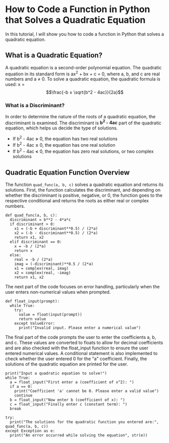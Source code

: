 
# How to Code a Function in Python that Solves a Quadratic Equation

In this tutorial, I will show you how to code a function in Python that solves a quadratic equation.

## What is a Quadratic Equation?

A quadratic equation is a second-order polynomial equation. The quadratic equation in its standard form is ax<sup>2</sup> + bx + c = 0, where a, b, and c are real numbers and a ≠ 0. To solve a quadratic equation, the quadratic formula is used: x = $$\frac{-b ± \sqrt{b^2 - 4ac}}{2a}$$

### What is a Discriminant?

In order to determine the nature of the roots of a quadratic equation, the discriminant is examined. The discriminant is **b<sup>2</sup> - 4ac** part of the quadratic equation, which helps us decide the type of solutions. 
* If b<sup>2</sup> - 4ac **>** 0, the equation has two real solutions
* If b<sup>2</sup> - 4ac **=** 0, the equation has one real solution
* If b<sup>2</sup> - 4ac **<** 0, the equation has zero real solutions, or two complex solutions

## Quadratic Equation Function Overview

The function `quad_func(a, b, c)` solves a quadratic equation and returns its solutions. First, the function calculates the discriminant, and depending on whether the discriminant is positive, negative, or 0, the function goes to the respective conditional and returns the roots as either real or complex numbers.

```
def quad_func(a, b, c):
  discriminant = b**2 - 4*a*c
  if discriminant > 0:
    x1 = (-b + discriminant**0.5) / (2*a)
    x2 = (-b - discriminant**0.5) / (2*a)
    return x1, x2
  elif discriminant == 0:
    x = -b / (2*a)
    return x
  else:
    real = -b / (2*a)
    imag = (-discriminant)**0.5 / (2*a)
    x1 = complex(real, imag)
    x2 = complex(real, -imag)
    return x1, x2
```
The next part of the code focuses on error handling, particularly when the user enters non-numerical values when prompted. 

```
def float_input(prompt):
  while True:
    try:
      value = float(input(prompt))
      return value
    except ValueError:
      print("Invalid input. Please enter a numerical value")
```

The final part of the code prompts the user to enter the coefficients a, b, and c. These values are converted to floats to allow for decimal coefficients and are also checked with the float_input function to ensure the user entered numerical values. A conditional statement is also implemented to check whether the user entered 0 for the "a" coefficient. Finally, the solutions of the quadratic equation are printed for the user.

```
print("Input a quadratic equation to solve!")
while True:
  a = float_input("First enter a (coefficient of x^2): ")
  if a == 0:
    print("Coefficient 'a' cannot be 0. Please enter a valid value")
    continue
  b = float_input("Now enter b (coefficient of x): ")
  c = float_input("Finally enter c (constant term): ")
  break

try:
  print("The solutions for the quadratic function you entered are:", quad_func(a, b, c))
except Exception as e:
  print("An error occurred while solving the equation", str(e))
```
